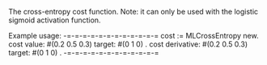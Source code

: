 The cross-entropy cost function.
Note: it can only be used with the logistic sigmoid activation function.

Example usage:
-=-=-=-=-=-=-=-=-=-=-=-=
cost := MLCrossEntropy new.
cost value: #(0.2 0.5 0.3) target: #(0 1 0) .
cost derivative: #(0.2 0.5 0.3) target: #(0 1 0) .
-=-=-=-=-=-=-=-=-=-=-=-=